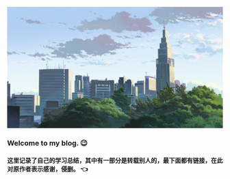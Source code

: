 ![](/images/blog/readme/yanyezhiting.jpg)

### Welcome to my blog. :wink:

#### 这里记录了自己的学习总结，其中有一部分是转载别人的，最下面都有链接，在此对原作者表示感谢，侵删。 :point_left:
